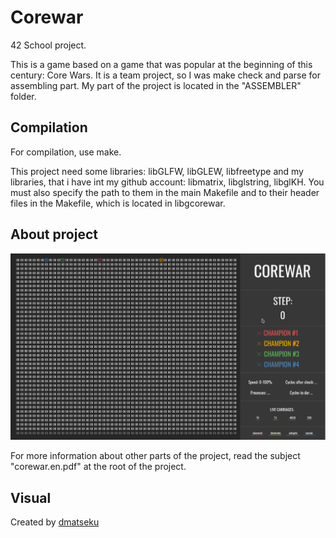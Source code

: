# Corewar #

42 School project.

This is a game based on a game that was popular at the beginning of this century: Core Wars.
It is a team project, so I was make check and parse for assembling part. My part of the project is located in the "ASSEMBLER" folder.

## Compilation ##

For compilation, use make.

This project need some libraries: libGLFW, libGLEW, libfreetype and my libraries, that i have int my github account: libmatrix, libglstring, libglKH.
You must also specify the path to them in the main Makefile and to their header files in the Makefile, which is located in libgcorewar.

## About project ##

![visual image](https://raw.githubusercontent.com/vyunak/Corewar/master/Screenshot.png)

For more information about other parts of the project, read the subject "corewar.en.pdf" at the root of the project.

## Visual

Created by [dmatseku](https://github.com/dmatseku)